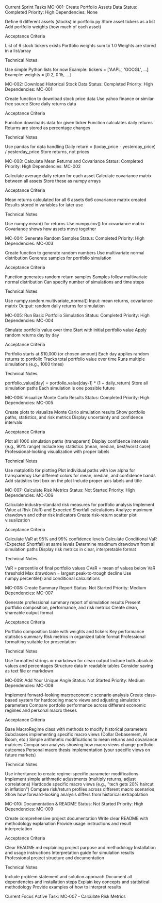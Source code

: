 Current Sprint Tasks
MC-001: Create Portfolio Assets Data
Status: Completed
Priority: High
Dependencies: None

Define 6 different assets (stocks) in portfolio.py
Store asset tickers as a list
Add portfolio weights (how much of each asset)

Acceptance Criteria

List of 6 stock tickers exists
Portfolio weights sum to 1.0
Weights are stored in a list/array

Technical Notes

Use simple Python lists for now
Example: tickers = ['AAPL', 'GOOGL', ...]
Example: weights = [0.2, 0.15, ...]


MC-002: Download Historical Stock Data
Status: Completed
Priority: High
Dependencies: MC-001

Create function to download stock price data
Use yahoo finance or similar free source
Store daily returns data

Acceptance Criteria

Function downloads data for given ticker
Function calculates daily returns
Returns are stored as percentage changes

Technical Notes

Use pandas for data handling
Daily return = (today_price - yesterday_price) / yesterday_price
Store returns, not prices


MC-003: Calculate Mean Returns and Covariance
Status: Completed
Priority: High
Dependencies: MC-002

Calculate average daily return for each asset
Calculate covariance matrix between all assets
Store these as numpy arrays

Acceptance Criteria

Mean returns calculated for all 6 assets
6x6 covariance matrix created
Results stored in variables for later use

Technical Notes

Use numpy.mean() for returns
Use numpy.cov() for covariance matrix
Covariance shows how assets move together


MC-004: Generate Random Samples
Status: Completed
Priority: High
Dependencies: MC-003

Create function to generate random numbers
Use multivariate normal distribution
Generate samples for portfolio simulation

Acceptance Criteria

Function generates random return samples
Samples follow multivariate normal distribution
Can specify number of simulations and time steps

Technical Notes

Use numpy.random.multivariate_normal()
Input: mean returns, covariance matrix
Output: random daily returns for simulation


MC-005: Run Basic Portfolio Simulation
Status: Completed
Priority: High
Dependencies: MC-004

Simulate portfolio value over time
Start with initial portfolio value
Apply random returns day by day

Acceptance Criteria

Portfolio starts at $10,000 (or chosen amount)
Each day applies random returns to portfolio
Tracks total portfolio value over time
Runs multiple simulations (e.g., 1000 times)

Technical Notes

portfolio_value[day] = portfolio_value[day-1] * (1 + daily_return)
Store all simulation paths
Each simulation is one possible future


MC-006: Visualize Monte Carlo Results
Status: Completed
Priority: High
Dependencies: MC-005

Create plots to visualize Monte Carlo simulation results
Show portfolio paths, statistics, and risk metrics
Display uncertainty and confidence intervals

Acceptance Criteria

Plot all 1000 simulation paths (transparent)
Display confidence intervals (e.g., 90% range)
Include key statistics (mean, median, best/worst case)
Professional-looking visualization with proper labels

Technical Notes

Use matplotlib for plotting
Plot individual paths with low alpha for transparency
Use different colors for mean, median, and confidence bands
Add statistics text box on the plot
Include proper axis labels and title


MC-007: Calculate Risk Metrics
Status: Not Started
Priority: High
Dependencies: MC-006

Calculate industry-standard risk measures for portfolio analysis
Implement Value at Risk (VaR) and Expected Shortfall calculations
Analyze maximum drawdown and other risk indicators
Create risk-return scatter plot visualization

Acceptance Criteria

Calculate VaR at 95% and 99% confidence levels
Calculate Conditional VaR (Expected Shortfall) at same levels
Determine maximum drawdown from all simulation paths
Display risk metrics in clear, interpretable format

Technical Notes

VaR = percentile of final portfolio values
CVaR = mean of values below VaR threshold
Max drawdown = largest peak-to-trough decline
Use numpy.percentile() and conditional calculations


MC-008: Create Summary Report
Status: Not Started
Priority: Medium
Dependencies: MC-007

Generate professional summary report of simulation results
Present portfolio composition, performance, and risk metrics
Create clean, shareable output format

Acceptance Criteria

Portfolio composition table with weights and tickers
Key performance statistics summary
Risk metrics in organized table format
Professional formatting suitable for presentation

Technical Notes

Use formatted strings or markdown for clean output
Include both absolute values and percentages
Structure data in readable tables
Consider saving as text file or markdown


MC-009: Add Your Unique Angle
Status: Not Started
Priority: Medium
Dependencies: MC-008

Implement forward-looking macroeconomic scenario analysis
Create class-based system for hardcoding macro views and adjusting simulation parameters
Compare portfolio performance across different economic regimes and personal macro theses

Acceptance Criteria

Base MacroRegime class with methods to modify historical parameters
Subclasses implementing specific macro views (Dollar Debasement, AI Boom, etc.)
Simple arithmetic modifications to mean returns and covariance matrices
Comparison analysis showing how macro views change portfolio outcomes
Personal macro thesis implementation (your specific views on future markets)

Technical Notes

Use inheritance to create regime-specific parameter modifications
Implement simple arithmetic adjustments (multiply returns, adjust correlations)
Hardcode specific macro views (e.g., "tech gets 20% haircut in inflation")
Compare risk/return profiles across different macro scenarios
Show how forward-looking analysis differs from historical extrapolation


MC-010: Documentation & README
Status: Not Started
Priority: High
Dependencies: MC-009

Create comprehensive project documentation
Write clear README with methodology explanation
Provide usage instructions and result interpretation

Acceptance Criteria

Clear README.md explaining project purpose and methodology
Installation and usage instructions
Interpretation guide for simulation results
Professional project structure and documentation

Technical Notes

Include problem statement and solution approach
Document all dependencies and installation steps
Explain key concepts and statistical methodology
Provide examples of how to interpret results

Current Focus
Active Task: MC-007 - Calculate Risk Metrics